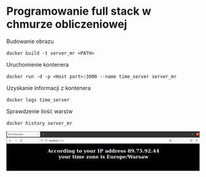 # Programowanie full stack w chmurze obliczeniowej
Budowanie obrazu

    docker build -t server_mr <PATH>
Uruchomienie kontenera

    docker run -d -p <Host port>:3000 --name time_server server_mr
Uzyskanie informacji z kontenera

    docker logs time_server 
Sprawdzenie ilość warstw

    docker history server_mr

![time_server](time_server.png)

